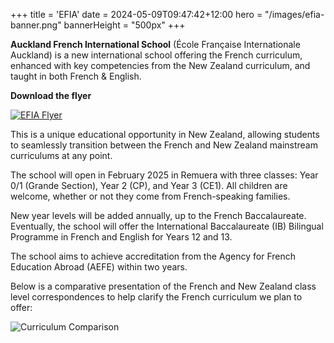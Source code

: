 +++
title = 'EFIA'
date = 2024-05-09T09:47:42+12:00
hero = "/images/efia-banner.png"
bannerHeight = "500px"
+++

**Auckland French International School** (École Française Internationale Auckland) is a new international school offering the French curriculum, enhanced with key competencies from the New Zealand curriculum, and taught in both French & English.

**Download the flyer**

[![EFIA Flyer](/images/efia-flyer.png "EFIA Flyer")](/efia-flyer.pdf)

This is a unique educational opportunity in New Zealand, allowing students to seamlessly transition between the French and New Zealand mainstream curriculums at any point.

The school will open in February 2025 in Remuera with three classes: Year 0/1 (Grande Section), Year 2 (CP), and Year 3 (CE1). All children are welcome, whether or not they come from French-speaking families.

New year levels will be added annually, up to the French Baccalaureate. Eventually, the school will offer the International Baccalaureate (IB) Bilingual Programme in French and English for Years 12 and 13.

The school aims to achieve accreditation from the Agency for French Education Abroad (AEFE) within two years.

Below is a comparative presentation of the French and New Zealand class level correspondences to help clarify the French curriculum we plan to offer:

![Curriculum Comparison](../french-nz-curriculums.png "Comparison Between the French and New Zealand Curriculums")

